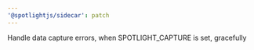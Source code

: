 ```yaml
---
'@spotlightjs/sidecar': patch
---
```


Handle data capture errors, when SPOTLIGHT_CAPTURE is set, gracefully
